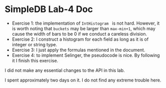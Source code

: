 # SimpleDB Lab-4 Doc

- Exercise 1: the implementation of `IntHistogram ` is not hard. However, it is worth noting that `buckets` may be larger than `max-min+1`, which may cause the width of bars to be 0 if we conduct a careless division. 
- Exercise 2: I construct a histogram for each field as long as it is of integer or string type. 
- Exercise 3: I just apply the formulas mentioned in the document.
- Exercise 4: to implement Selinger, the pseudocode is nice. By following it I finish this exercise.

I did not make any essential changes to the API in this lab.

I spent approximately two days on it. I do not find any extreme trouble here.

